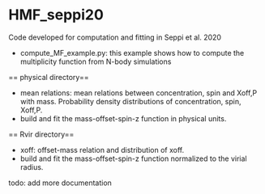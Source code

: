HMF_seppi20
===================

Code developed for computation and fitting in Seppi et al. 2020

- compute_MF_example.py: this example shows how to compute the multiplicity function from N-body simulations

== physical directory==

- mean relations: mean relations between concentration, spin and Xoff,P with mass. Probability density distributions of concentration, spin, Xoff,P. 
- build and fit the mass-offset-spin-z function in physical units. 


== Rvir directory==

- xoff: offset-mass relation and distribution of xoff.
- build and fit the mass-offset-spin-z function normalized to the virial radius. 




todo: add more documentation
